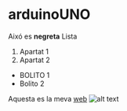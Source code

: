 # arduinoUNO
Aixó es **negreta**
Lista
1. Apartat 1 
2. Apartat 2
* BOLITO 1
* Bolito 2

Aquesta es la meva [web](http://www.google.com)
![alt text](https://upload.wikimedia.org/wikipedia/commons/3/38/Arduino_Uno_-_R3.jpg "Aixo es un UNO")
